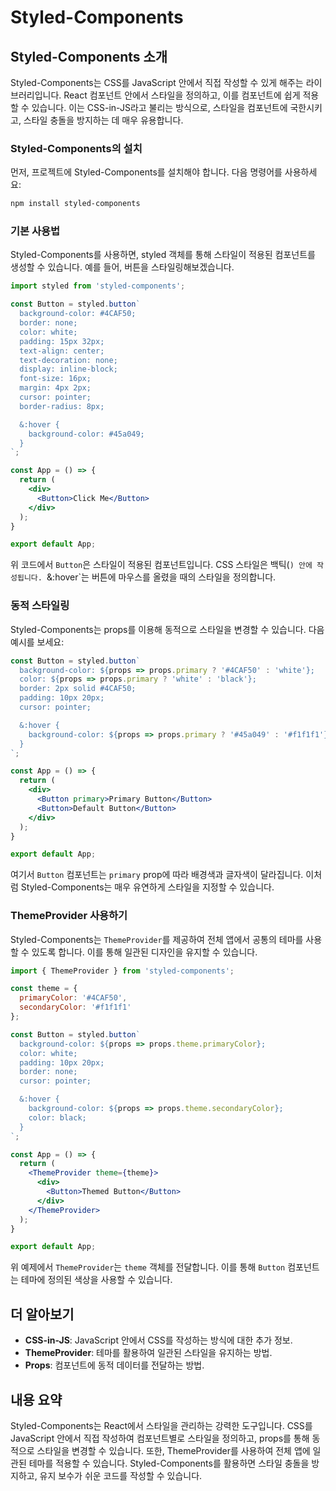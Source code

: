 # Styled-Components  

## Styled-Components 소개

Styled-Components는 CSS를 JavaScript 안에서 직접 작성할 수 있게 해주는 라이브러리입니다. React 컴포넌트 안에서 스타일을 정의하고, 이를 컴포넌트에 쉽게 적용할 수 있습니다. 이는 CSS-in-JS라고 불리는 방식으로, 스타일을 컴포넌트에 국한시키고, 스타일 충돌을 방지하는 데 매우 유용합니다.

### Styled-Components의 설치

먼저, 프로젝트에 Styled-Components를 설치해야 합니다. 다음 명령어를 사용하세요:

```sh
npm install styled-components
```

### 기본 사용법

Styled-Components를 사용하면, styled 객체를 통해 스타일이 적용된 컴포넌트를 생성할 수 있습니다. 예를 들어, 버튼을 스타일링해보겠습니다.

```jsx
import styled from 'styled-components';

const Button = styled.button`
  background-color: #4CAF50;
  border: none;
  color: white;
  padding: 15px 32px;
  text-align: center;
  text-decoration: none;
  display: inline-block;
  font-size: 16px;
  margin: 4px 2px;
  cursor: pointer;
  border-radius: 8px;

  &:hover {
    background-color: #45a049;
  }
`;

const App = () => {
  return (
    <div>
      <Button>Click Me</Button>
    </div>
  );
}

export default App;
```

위 코드에서 `Button`은 스타일이 적용된 컴포넌트입니다. CSS 스타일은 백틱(`) 안에 작성됩니다. `&:hover`는 버튼에 마우스를 올렸을 때의 스타일을 정의합니다.

### 동적 스타일링

Styled-Components는 props를 이용해 동적으로 스타일을 변경할 수 있습니다. 다음 예시를 보세요:

```jsx
const Button = styled.button`
  background-color: ${props => props.primary ? '#4CAF50' : 'white'};
  color: ${props => props.primary ? 'white' : 'black'};
  border: 2px solid #4CAF50;
  padding: 10px 20px;
  cursor: pointer;

  &:hover {
    background-color: ${props => props.primary ? '#45a049' : '#f1f1f1'};
  }
`;

const App = () => {
  return (
    <div>
      <Button primary>Primary Button</Button>
      <Button>Default Button</Button>
    </div>
  );
}

export default App;
```

여기서 `Button` 컴포넌트는 `primary` prop에 따라 배경색과 글자색이 달라집니다. 이처럼 Styled-Components는 매우 유연하게 스타일을 지정할 수 있습니다.

### ThemeProvider 사용하기

Styled-Components는 `ThemeProvider`를 제공하여 전체 앱에서 공통의 테마를 사용할 수 있도록 합니다. 이를 통해 일관된 디자인을 유지할 수 있습니다.

```jsx
import { ThemeProvider } from 'styled-components';

const theme = {
  primaryColor: '#4CAF50',
  secondaryColor: '#f1f1f1'
};

const Button = styled.button`
  background-color: ${props => props.theme.primaryColor};
  color: white;
  padding: 10px 20px;
  border: none;
  cursor: pointer;

  &:hover {
    background-color: ${props => props.theme.secondaryColor};
    color: black;
  }
`;

const App = () => {
  return (
    <ThemeProvider theme={theme}>
      <div>
        <Button>Themed Button</Button>
      </div>
    </ThemeProvider>
  );
}

export default App;
```

위 예제에서 `ThemeProvider`는 `theme` 객체를 전달합니다. 이를 통해 `Button` 컴포넌트는 테마에 정의된 색상을 사용할 수 있습니다.

## 더 알아보기

- **CSS-in-JS**: JavaScript 안에서 CSS를 작성하는 방식에 대한 추가 정보.
- **ThemeProvider**: 테마를 활용하여 일관된 스타일을 유지하는 방법.
- **Props**: 컴포넌트에 동적 데이터를 전달하는 방법.

## 내용 요약

Styled-Components는 React에서 스타일을 관리하는 강력한 도구입니다. CSS를 JavaScript 안에서 직접 작성하여 컴포넌트별로 스타일을 정의하고, props를 통해 동적으로 스타일을 변경할 수 있습니다. 또한, ThemeProvider를 사용하여 전체 앱에 일관된 테마를 적용할 수 있습니다. Styled-Components를 활용하면 스타일 충돌을 방지하고, 유지 보수가 쉬운 코드를 작성할 수 있습니다.